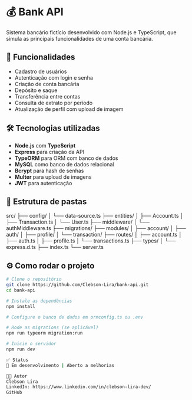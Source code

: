 # 💰 Bank API

Sistema bancário fictício desenvolvido com Node.js e TypeScript, que simula as principais funcionalidades de uma conta bancária.

## 🚀 Funcionalidades

- Cadastro de usuários
- Autenticação com login e senha
- Criação de conta bancária
- Depósito e saque
- Transferência entre contas
- Consulta de extrato por período
- Atualização de perfil com upload de imagem

## 🛠️ Tecnologias utilizadas

- **Node.js** com **TypeScript**
- **Express** para criação da API
- **TypeORM** para ORM com banco de dados
- **MySQL** como banco de dados relacional
- **Bcrypt** para hash de senhas
- **Multer** para upload de imagens
- **JWT** para autenticação

## 📁 Estrutura de pastas

src/
├── config/
│   └── data-source.ts
├── entities/
│   ├── Account.ts
│   ├── Transaction.ts
│   └── User.ts
├── middleware/
│   └── authMiddleware.ts
├── migrations/
├── modules/
│   ├── account/
│   ├── auth/
│   ├── profile/
│   └── transaction/
├── routes/
│   ├── account.ts
│   ├── auth.ts
│   ├── profile.ts
│   └── transactions.ts
├── types/
│   └── express.d.ts
├── index.ts
└── server.ts

## ⚙️ Como rodar o projeto

```bash
# Clone o repositório
git clone https://github.com/Clebson-Lira/bank-api.git
cd bank-api

# Instale as dependências
npm install

# Configure o banco de dados em ormconfig.ts ou .env

# Rode as migrations (se aplicável)
npm run typeorm migration:run

# Inicie o servidor
npm run dev

✅ Status
🚧 Em desenvolvimento | Aberto a melhorias

👨‍💻 Autor
Clebson Lira
LinkedIn: https://www.linkedin.com/in/clebson-lira-dev/
GitHub

